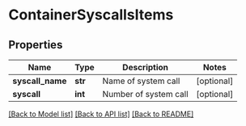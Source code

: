 # ContainerSyscallsItems

## Properties
Name | Type | Description | Notes
------------ | ------------- | ------------- | -------------
**syscall_name** | **str** | Name of system call | [optional] 
**syscall** | **int** | Number of system call | [optional] 

[[Back to Model list]](../README.md#documentation-for-models) [[Back to API list]](../README.md#documentation-for-api-endpoints) [[Back to README]](../README.md)


